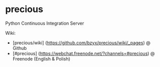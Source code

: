 precious
========

  Python Continuous Integration Server
  
  Wiki:
  
  - [precious/wiki] (https://github.com/bzyx/precious/wiki/_pages) @ Github
  - [#precious] (https://webchat.freenode.net/?channels=#precious) @ Freenode (English & Polish)
